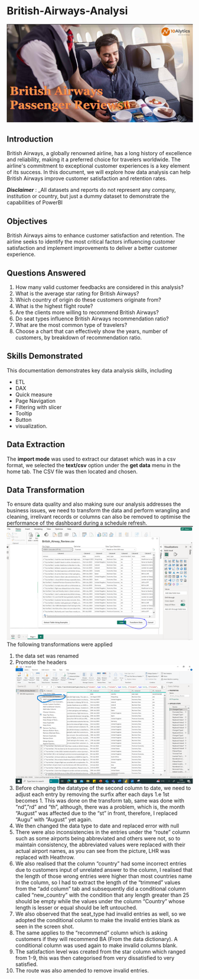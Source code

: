 # British-Airways-Analysi
![](homepage_image.PNG)

## Introduction 
British Airways, a globally renowned airline, has a long history of excellence and reliability, making it a preferred choice for travelers worldwide. The airline's commitment to exceptional customer experiences is a key element of its success. In this document, we will explore how data analysis can help British Airways improve customer satisfaction and retention rates.

**_Disclaimer_** : _All datasets and reports do not represent any company, institution or country, but just a dummy dataset to demonstrate the capabilities of PowerBI
## Objectives

British Airways aims to enhance customer satisfaction and retention. The airline seeks to identify the most critical factors influencing customer satisfaction and implement improvements to deliver a better customer experience.

## Questions Answered 

1. How many valid customer feedbacks are considered in this analysis?
2. What is the average star rating for British Airways?
3. Which country of origin do these customers originate from?
4. What is the highest flight route?
5. Are the clients more willing to recommend British Airways?
6. Do seat types influence British Airways recommendation ratio?
7. What are the most common type of travelers?
8. Choose a chart that can effectively show the years, number of customers, by breakdown of recommendation ratio.

## Skills Demonstrated

This documentation demonstrates key data analysis skills, including 
- ETL
- DAX
- Quick measure
- Page Navigation
- Filtering with slicer
- Tooltip
- Button
- visualization.

## Data Extraction

The **import mode** was used to extract our dataset which was in a csv format, we selected the **text/csv** option under the **get data** menu in the home tab. The CSV file was then located and chosen.

## Data Transformation
To ensure data quality and also making sure our analysis addresses the business issues, we need to transform the data and perform wrangling and cleaning, irrelivant records or columns can also be removed to optimise the performance of the dashboard during a schedule refresh.
![](transform_data.PNG)
The following transformations were applied
1.	the data set was renamed 
2.	Promote the headers
![](promote_headers.PNG)  
4.	Before changing the datatype of the  second column to date, we need to adjust each entry by removing the surfix after each days 1.e 1st becomes 1. This was done on the transform tab, same was done with “nd”,”rd” and “th”, although, there was a problem, which is, the month “August” was affected due to the “st” in front, therefore, I replaced “Augu” with “August” yet again.
5.	We then  changed the data type to date and replaced error with null
6.	There were also inconsistencies in the entries under the “route” column such as some airports being abbreviated and others were not, so to maintain consistency, the abbreviated values were replaced with their actual airport names, as you can see from the picture, LHR was replaced with Heathrow.
7.	We also realised that the column “country” had some incorrect entries due to customers input of unrelated answer to the column, I realised that the length of those wrong entries were higher than most countries name in the column, so I had to extract the length of the “trimmed” values from the “add column” tab and subsequently did a conditional column called “new_country” with the condition that any length greater than 25 should be empty while the values under the column “Country” whose length is lesser or equal should be left untouched.
8.	We also observed that the seat_type had invalid entries as well, so we adopted the conditional column to make the invalid entries blank as seen in the screen shot.
9.	The same applies to the “recommend” column which is asking customers if they will recommend BA (From the data dictionary). A conditional column was used again to make invalid columns blank.
10.	The satisfaction level was created from the star column which ranged from 1-9, this was then categorised from very dissatisfied to very satisfied.
11.	The route was also amended to remove invalid entries.


